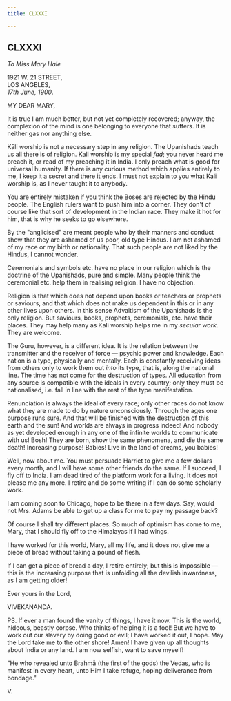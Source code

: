 ```yaml
---
title: CLXXXI

---
```





  

  


## CLXXXI

*To Miss Mary Hale*

1921 W. 21 STREET,  
LOS ANGELES,  
*17th June, 1900*.

MY DEAR MARY,

It is true I am much better, but not yet completely recovered; anyway,
the complexion of the mind is one belonging to everyone that suffers. It
is neither gas nor anything else.

Kāli worship is not a necessary step in any religion. The Upanishads
teach us all there is of religion. Kali worship is my special *fad*; you
never heard me preach it, or read of my preaching it in India. I only
preach what is good for universal humanity. If there is any curious
method which applies entirely to me, I keep it a secret and there it
ends. I must not explain to you what Kali worship is, as I never taught
it to anybody.

You are entirely mistaken if you think the Boses are rejected by the
Hindu people. The English rulers want to push him into a corner. They
don't of course like that sort of development in the Indian race. They
make it hot for him, that is why he seeks to go elsewhere.

By the "anglicised" are meant people who by their manners and conduct
show that they are ashamed of us poor, old type Hindus. I am not ashamed
of my race or my birth or nationality. That such people are not liked by
the Hindus, I cannot wonder.

Ceremonials and symbols etc. have no place in our religion which is the
doctrine of the Upanishads, pure and simple. Many people think the
ceremonial etc. help them in realising religion. I have no objection.

Religion is that which does not depend upon books or teachers or
prophets or saviours, and that which does not make us dependent in this
or in any other lives upon others. In this sense Advaitism of the
Upanishads is the only religion. But saviours, books, prophets,
ceremonials, etc. have their places. They may help many as Kali worship
helps me in my *secular work*. They are welcome.

The Guru, however, is a different idea. It is the relation between the
transmitter and the receiver of force — psychic power and knowledge.
Each nation is a type, physically and mentally. Each is constantly
receiving ideas from others only to work them out *into* its type, that
is, along the national line. The time has not come for the destruction
of types. All education from any source is compatible with the ideals in
every country; only they must be nationalised, i.e. fall in line with
the rest of the type manifestation.

Renunciation is always the ideal of every race; only other races do not
know what they are made to do by nature unconsciously. Through the ages
one purpose runs sure. And that will be finished with the destruction of
this earth and the sun! And worlds are always in progress indeed! And
nobody as yet developed enough in any one of the infinite worlds to
communicate with us! Bosh! They are born, show the same phenomena, and
die the same death! Increasing purpose! Babies! Live in the land of
dreams, you babies!

Well, now about me. You must persuade Harriet to give me a few dollars
every month, and I will have some other friends do the same. If I
succeed, I fly off to India. I am dead tired of the platform work for a
living. It does not please me any more. I retire and do some writing if
I can do some scholarly work.

I am coming soon to Chicago, hope to be there in a few days. Say, would
not Mrs. Adams be able to get up a class for me to pay my passage back?

Of course I shall try different places. So much of optimism has come to
me, Mary, that I should fly off to the Himalayas if I had wings.

I have worked for this world, Mary, all my life, and it does not give me
a piece of bread without taking a pound of flesh.

If I can get a piece of bread a day, I retire entirely; but this is
impossible — this is the increasing purpose that is unfolding all the
devilish inwardness, as I am getting older!

Ever yours in the Lord,

VIVEKANANDA.

PS. If ever a man found the vanity of things, I have it now. This is the
world, hideous, beastly corpse. Who thinks of helping it is a fool! But
we have to work out our slavery by doing good or evil; I have worked it
out, I hope. May the Lord take me to the other shore! Amen! I have given
up all thoughts about India or any land. I am now selfish, want to save
myself!

"He who revealed unto Brahmā (the first of the gods) the Vedas, who is
manifest in every heart, unto Him I take refuge, hoping deliverance from
bondage."

V.


